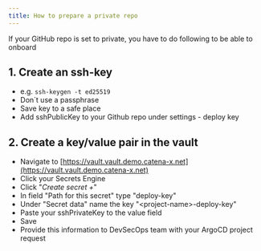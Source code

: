 ```yaml
---
title: How to prepare a private repo
---
```


If your GitHub repo is set to private, you have to do following to be able to onboard

## 1. Create an ssh-key

- e.g. `ssh-keygen -t ed25519`
- Don´t use a passphrase
- Save key to a safe place
- Add sshPublicKey to your Github repo under settings - deploy key

## 2. Create a key/value pair in the vault

- Navigate to [https://vault.vault.demo.catena-x.net](https://vault.vault.demo.catena-x.net)
- Click your Secrets Engine
- Click "*Create secret +*"
- In field "Path for this secret" type "deploy-key"
- Under "Secret data" name the key "<project-name\>-deploy-key"
- Paste your sshPrivateKey to the value field
- Save
- Provide this information to DevSecOps team with your ArgoCD project request
